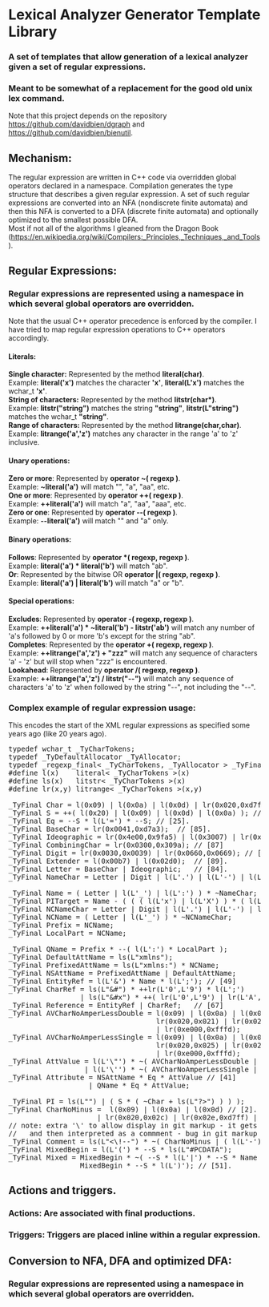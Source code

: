 # Lexical Analyzer Generator Template Library
### A set of templates that allow generation of a lexical analyzer given a set of regular expressions.  
### Meant to be somewhat of a replacement for the good old unix lex command.
Note that this project depends on the repository https://github.com/davidbien/dgraph and https://github.com/davidbien/bienutil.

## Mechanism:
The regular expression are written in C++ code via overridden global operators declared in a namespace. Compilation generates the type structure that describes a given regular expression. A set of such regular expressions are converted into an NFA (nondiscrete finite automata) and then this NFA is converted to a DFA (discrete finite automata) and optionally optimized to the smallest possible DFA.  
Most if not all of the algorithms I gleaned from the Dragon Book (https://en.wikipedia.org/wiki/Compilers:_Principles,_Techniques,_and_Tools).

## Regular Expressions:
### Regular expressions are represented using a namespace in which several global operators are overridden.
Note that the usual C++ operator precedence is enforced by the compiler. I have tried to map regular expression operations to C++ operators accordingly.
#### Literals:
  **Single character:** Represented by the method **literal(char)**.  
  Example: **literal('x')** matches the character **'x'**, **literal(L'x')** matches the wchar_t **'x'**.  
  **String of characters:** Represented by the method **litstr(char\*)**.  
  Example: **litstr("string")** matches the string **"string"**, **litstr(L"string")** matches the wchar_t **"string"**.  
  **Range of characters:** Represented by the method **litrange(char,char)**.  
  Example: **litrange('a','z')** matches any character in the range 'a' to 'z' inclusive. 
#### Unary operations:
  **Zero or more**: Represented by **operator ~( regexp )**.  
  Example: **~literal('a')** will match "", "a", "aa", etc.  
  **One or more**: Represented by **operator ++( regexp )**.  
  Example: **++literal('a')** will match "a", "aa", "aaa", etc.  
  **Zero or one**: Represented by **operator --( regexp )**.  
  Example: **--literal('a')** will match "" and "a" only.  
#### Binary operations:
  **Follows**: Represented by **operator \*( regexp, regexp )**.  
  Example: **literal('a') * literal('b')** will match "ab".  
  **Or**: Represented by the bitwise OR **operator |( regexp, regexp )**.  
  Example: **literal('a') | literal('b')** will match "a" or "b".  
#### Special operations:
  **Excludes**: Represented by **operator -( regexp, regexp )**.  
  Example: **++literal('a') * ~literal('b') - litstr('ab')** will match any number of 'a's followed by 0 or more 'b's except for the string "ab".  
  **Completes**: Represented by the **operator +( regexp, regexp )**.  
  Example: **++litrange('a','z') + "zzz"** will match any sequence of characters 'a' - 'z' but will stop when "zzz" is encountered.  
  **Lookahead**: Represented by **operator /( regexp, regexp )**.  
  Example: **++litrange('a','z') / litstr("--")** will match any sequence of characters 'a' to 'z' when followed by the string "--", not including the "--".

### Complex example of regular expression usage:
This encodes the start of the XML regular expressions as specified some years ago (like 20 years ago).
<pre>
typedef wchar_t _TyCharTokens;
typedef _TyDefaultAllocator _TyAllocator;
typedef _regexp_final< _TyCharTokens, _TyAllocator > _TyFinal;
#define l(x)	literal< _TyCharTokens >(x)
#define ls(x)	litstr< _TyCharTokens >(x)
#define lr(x,y)	litrange< _TyCharTokens >(x,y)

_TyFinal Char =	l(0x09) | l(0x0a) | l(0x0d) | lr(0x020,0xd7ff) | lr(0xe000,0xfffd); // [2].
_TyFinal S = ++( l(0x20) | l(0x09) | l(0x0d) | l(0x0a) ); // [3]
_TyFinal Eq = --S * l(L'=') * --S; // [25].
_TyFinal BaseChar = lr(0x0041,0xd7a3);	// [85].
_TyFinal Ideographic = lr(0x4e00,0x9fa5) | l(0x3007) | lr(0x3021,0x3029); // [86]
_TyFinal CombiningChar = lr(0x0300,0x309a);	// [87]
_TyFinal Digit = lr(0x0030,0x0039) | lr(0x0660,0x0669); // [88]
_TyFinal Extender = l(0x00b7) | l(0x02d0);	// [89].
_TyFinal Letter = BaseChar | Ideographic;	// [84].
_TyFinal NameChar = Letter | Digit | l(L'.') | l(L'-') | l(L'_') | l(L':') | CombiningChar | Extender; // [4]

_TyFinal Name = ( Letter | l(L'_') | l(L':') ) * ~NameChar;	// [5]
_TyFinal PITarget = Name - ( ( ( l(L'x') | l(L'X') ) * ( l(L'm') | l(L'M') ) * ( l(L'l') | l(L'L') ) ) );
_TyFinal NCNameChar = Letter | Digit | l(L'.') | l(L'-') | l(L'_') | CombiningChar | Extender;	// namespace support
_TyFinal NCName = ( Letter | l(L'_') ) * ~NCNameChar;
_TyFinal Prefix = NCName;
_TyFinal LocalPart = NCName;

_TyFinal QName = Prefix * --( l(L':') * LocalPart );
_TyFinal DefaultAttName = ls(L"xmlns");
_TyFinal PrefixedAttName = ls(L"xmlns:") * NCName;
_TyFinal NSAttName = PrefixedAttName | DefaultAttName;
_TyFinal EntityRef = l(L'&') * Name * l(L';'); // [49]
_TyFinal CharRef = ls(L"&#") * ++lr(L'0',L'9') * l(L';') 
                 | ls(L"&#x") * ++( lr(L'0',L'9') | lr(L'A',L'F') | lr(L'a',L'f') ) * l(L';'); // [66]
_TyFinal Reference = EntityRef | CharRef;	// [67]
_TyFinal AVCharNoAmperLessDouble = l(0x09) | l(0x0a) | l(0x0d) |	// Char - '&' - '<' - '"'
                                   lr(0x020,0x021) | lr(0x023,0x025) | lr(0x027,0x03b) | lr(0x03d,0xd7ff) 
                                   | lr(0xe000,0xfffd);
_TyFinal AVCharNoAmperLessSingle = l(0x09) | l(0x0a) | l(0x0d) |	// Char - '&' - '<' - '\''
                                   lr(0x020,0x025) | lr(0x028,0x03b) | lr(0x03d,0xd7ff) 
                                   | lr(0xe000,0xfffd);
_TyFinal AttValue = l(L'\"') * ~( AVCharNoAmperLessDouble | Reference ) * l(L'\"')	// [10]
                  | l(L'\'') * ~( AVCharNoAmperLessSingle | Reference ) * l(L'\'');
_TyFinal Attribute = NSAttName * Eq * AttValue // [41]
                   | QName * Eq * AttValue;

_TyFinal PI = ls(L"<?")	* PITarget * ( ls(L"?>") | ( S * ( ~Char + ls(L"?>") ) ) );
_TyFinal CharNoMinus =	l(0x09) | l(0x0a) | l(0x0d) // [2].
                     | lr(0x020,0x02c) | lr(0x02e,0xd7ff) | lr(0xe000,0xfffd);
// note: extra '\' to allow display in git markup - it gets converted to XML 
//   and then interpreted as a commment - bug in git markup - should be in CDATA section:
_TyFinal Comment = ls(L"<\!--") * ~( CharNoMinus | ( l(L'-') * CharNoMinus ) ) * ls(L"-->");
_TyFinal MixedBegin = l(L'(') * --S * ls(L"#PCDATA");
_TyFinal Mixed = MixedBegin * ~( --S * l(L'|') * --S * Name ) * --S * ls(L")*") |
                 MixedBegin * --S * l(L')'); // [51].
</pre>

## Actions and triggers.
### Actions: Are associated with final productions.
### Triggers: Triggers are placed inline within a regular expression.


  

## Conversion to NFA, DFA and optimized DFA:
### Regular expressions are represented using a namespace in which several global operators are overridden.
